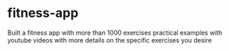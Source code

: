 # fitness-app
Built a fitness app with more than 1000 exercises practical examples with youtube videos with more details on the specific exercises you desire
